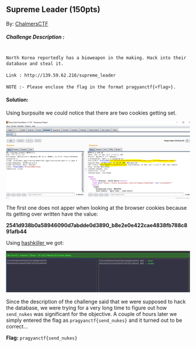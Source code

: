 ## Supreme Leader (150pts) 
By: [ChalmersCTF](http://chalmersctf.se)

##### Challenge Description : 
```

North Korea reportedly has a bioweapon in the making. Hack into their database and steal it.

Link : http://139.59.62.216/supreme_leader

NOTE :- Please enclose the flag in the format pragyanctf{<flag>}.

```


#### Solution:

Using burpsuite we could notice that there are two cookies getting set.

![cap](images/cap.png)

The first one does not apper when looking at the browser cookies because its getting over written have the value:

**2541d938b0a58946090d7abdde0d3890_b8e2e0e422cae4838fb788c891afb44**

Using [hashkiller ]( https://hashkiller.co.uk/md5-decrypter.aspx ) we got:

![hash](images/hash.png)

Since the description of the challenge said that we were supposed to hack the database, we were trying for a very long time to figure out how `send_nukes` was significant for the objective. A couple of hours later we simply entered the flag as `pragyanctf{send_nukes}` and it turned out to be correct...

**Flag:** ```pragyanctf{send_nukes}```